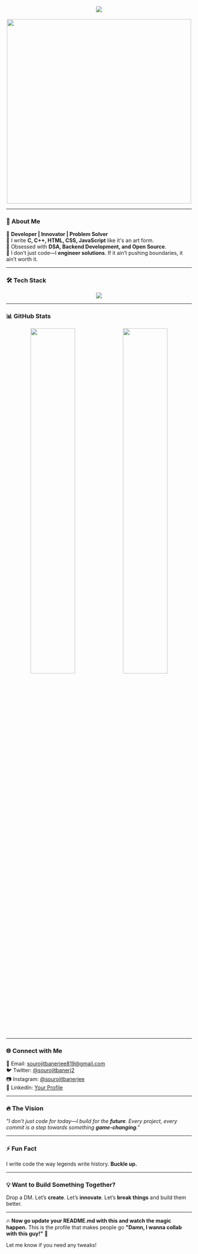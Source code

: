 <h1 align="center"> 
  <img src="https://readme-typing-svg.herokuapp.com?font=Fira+Code&weight=500&size=30&duration=3000&pause=1000&color=F7C41F&center=true&vCenter=true&multiline=true&width=700&height=100&lines=Hey!+I'm+Sourojit+Banerjee+%F0%9F%91%8B;Redefining+Coding+with+Logic+%26+Creativity;Building+Things+that+Matter+%F0%9F%9A%80" />
</h1>

<p align="center">
  <img src="https://media.giphy.com/media/qgQUggAC3Pfv687qPC/giphy.gif" width="500" />
</p>

---

### 🚀 About Me  
🔹 **Developer | Innovator | Problem Solver**  
🔹 I write **C, C++, HTML, CSS, JavaScript** like it's an art form.  
🔹 Obsessed with **DSA, Backend Development, and Open Source**.  
🔹 I don’t just code—I **engineer solutions**. If it ain’t pushing boundaries, it ain’t worth it.  

---

### 🛠️ Tech Stack  
<p align="center">
  <img src="https://skillicons.dev/icons?i=c,cpp,html,css,js,git,github,vscode,figma" />
</p>

---

### 📊 GitHub Stats  
<p align="center">
  <img src="https://github-readme-stats.vercel.app/api?username=SourojitBanerjee&show_icons=true&theme=radical&hide_border=true&count_private=true" width="49%" />
  <img src="https://github-readme-streak-stats.herokuapp.com/?user=SourojitBanerjee&theme=radical&hide_border=true" width="49%" />
</p>

---

### 🌐 Connect with Me  
📩 Email: [sourojitbanerjee819@gmail.com](mailto:sourojitbanerjee819@gmail.com)  
🐦 Twitter: [@sourojitbanerj2](https://twitter.com/sourojitbanerj2)  
📷 Instagram: [@sourojitbanerjee](https://instagram.com/sourojitbanerjee)  
💼 LinkedIn: [Your Profile](https://www.linkedin.com/in/sourojit-banerjee-50458525a/)  

---

### 🔥 The Vision  
_"I don’t just code for today—I build for the **future**. Every project, every commit is a step towards something **game-changing**."_  

---

### ⚡ Fun Fact  
I write code the way legends write history. **Buckle up.**  

---

### 💡 Want to Build Something Together?  
Drop a DM. Let’s **create**. Let’s **innovate**. Let’s **break things** and build them better.  

---

🔥 **Now go update your README.md with this and watch the magic happen.** This is the profile that makes people go **"Damn, I wanna collab with this guy!"** 🚀  

Let me know if you need any tweaks!
